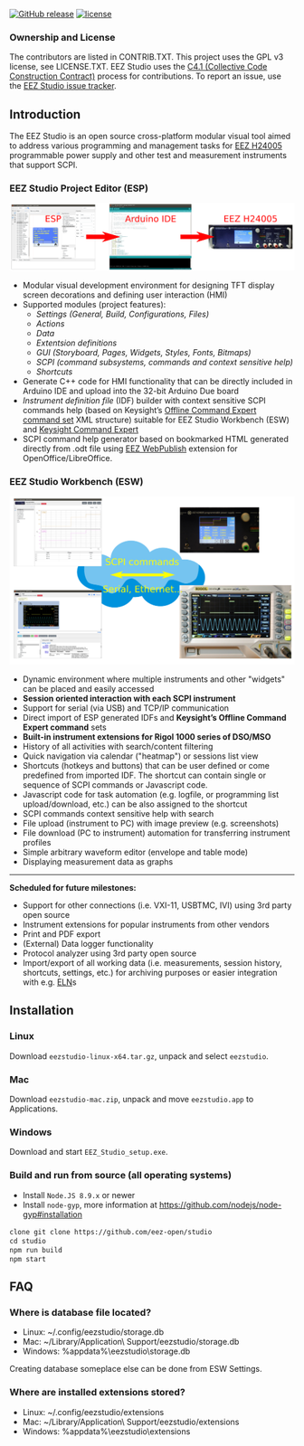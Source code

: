 [![GitHub release](https://img.shields.io/github/release/eez-open/studio.svg)](https://github.com/eez-open/studio/releases)
[![license](https://img.shields.io/github/license/eez-open/studio.svg)](https://github.com/eez-open/studio/blob/master/LICENSE.TXT)

### Ownership and License

The contributors are listed in CONTRIB.TXT. This project uses the GPL v3 license, see LICENSE.TXT.
EEZ Studio uses the [C4.1 (Collective Code Construction Contract)](http://rfc.zeromq.org/spec:22) process for contributions.
To report an issue, use the [EEZ Studio issue tracker](https://github.com/eez-open/studio/issues).


## Introduction

The EEZ Studio is an open source cross-platform modular visual tool aimed to address various programming and management tasks for [EEZ H24005](https://github.com/eez-open/psu-hw) programmable power supply and other test and measurement instruments that support SCPI.

### EEZ Studio Project Editor (ESP)

![ESP](images/esp_intro.png)

* Modular visual development environment for designing TFT display screen decorations and defining user interaction (HMI)
* Supported modules (project features): 
    * _Settings (General, Build, Configurations, Files)_
    * _Actions_
    * _Data_
    * _Extentsion definitions_
    * _GUI (Storyboard, Pages, Widgets, Styles, Fonts, Bitmaps)_
    * _SCPI (command subsystems, commands and context sensitive help)_
    * _Shortcuts_
* Generate C++ code for HMI functionality that can be directly included in Arduino IDE and upload into the 32-bit Arduino Due board
* _Instrument definition file_ (IDF) builder with context sensitive SCPI commands help (based on Keysight’s [Offline Command Expert command set](https://www.keysight.com/main/software.jspx?cc=US&lc=eng&ckey=2333687&nid=-11143.0.00&id=2333687) XML structure) suitable for EEZ Studio Workbench (ESW) and [Keysight Command Expert](https://www.keysight.com/en/pd-2036130/command-expert)
* SCPI command help generator based on bookmarked HTML generated directly from .odt file using [EEZ WebPublish](https://github.com/eez-open/WebPublish) extension for OpenOffice/LibreOffice.


### EEZ Studio Workbench (ESW)

![ESW](images/esw_intro.png)

* Dynamic environment where multiple instruments and other "widgets" can be placed and easily accessed
* **Session oriented interaction with each SCPI instrument**
* Support for serial (via USB) and TCP/IP communication
* Direct import of ESP generated IDFs and **Keysight’s Offline Command Expert command** sets
* **Built-in instrument extensions for Rigol 1000 series of DSO/MSO**
* History of all activities with search/content filtering
* Quick navigation via calendar ("heatmap") or sessions list view
* Shortcuts (hotkeys and buttons) that can be user defined or come predefined from imported IDF. The shortcut can contain single or sequence of SCPI commands or Javascript code. 
* Javascript code for task automation (e.g. logfile, or programming list upload/download, etc.) can be also assigned to the shortcut
* SCPI commands context sensitive help with search
* File upload (instrument to PC) with image preview (e.g. screenshots)
* File download (PC to instrument) automation for transferring instrument profiles
* Simple arbitrary waveform editor (envelope and table mode)
* Displaying measurement data as graphs

---

**Scheduled for future milestones:**

* Support for other connections (i.e. VXI-11, USBTMC, IVI) using 3rd party open source
* Instrument extensions for popular instruments from other vendors
* Print and PDF export
* (External) Data logger functionality
* Protocol analyzer using 3rd party open source
* Import/export of all working data (i.e. measurements, session history, shortcuts, settings, etc.) for archiving purposes or easier integration with e.g. [ELN](https://en.wikipedia.org/wiki/Electronic_lab_notebook)s


## Installation

### Linux

Download `eezstudio-linux-x64.tar.gz`, unpack and select `eezstudio`.

### Mac

Download `eezstudio-mac.zip`, unpack and move `eezstudio.app` to Applications.

### Windows

Download and start `EEZ_Studio_setup.exe`.

### Build and run from source (all operating systems)

- Install `Node.JS 8.9.x` or newer
- Install `node-gyp`, more information at https://github.com/nodejs/node-gyp#installation

```
clone git clone https://github.com/eez-open/studio
cd studio
npm run build
npm start
```

## FAQ

### Where is database file located?

- Linux: ~/.config/eezstudio/storage.db
- Mac: ~/Library/Application\ Support/eezstudio/storage.db
- Windows: %appdata%\eezstudio\storage.db

Creating database someplace else can be done from ESW Settings.

### Where are installed extensions stored?

- Linux: ~/.config/eezstudio/extensions
- Mac: ~/Library/Application\ Support/eezstudio/extensions
- Windows: %appdata%\eezstudio\extensions
